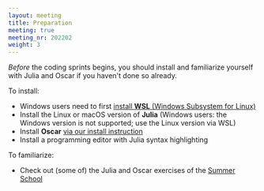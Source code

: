 ```yaml
---
layout: meeting
title: Preparation
meeting: true
meeting_nr: 202202
weight: 3
---
```


*Before* the coding sprints begins, you should install and familiarize yourself with Julia and Oscar if you haven't done so already.

To install:
- Windows users need to first [install **WSL** (Windows Subsystem for Linux)](https://docs.microsoft.com/en-us/windows/wsl/install-win10)
- Install the Linux or macOS version of **Julia** (Windows users: the Windows version is not supported; use the Linux version via WSL)
- Install **Oscar** [via our install instruction]({{site.baseurl}}/install/)
- Install a programming editor with Julia syntax highlighting

To familiarize:
- Check out (some of) the Julia and Oscar exercises of the [Summer School](https://www.oscar-system.org/meetings/2021-09/exercises/)
